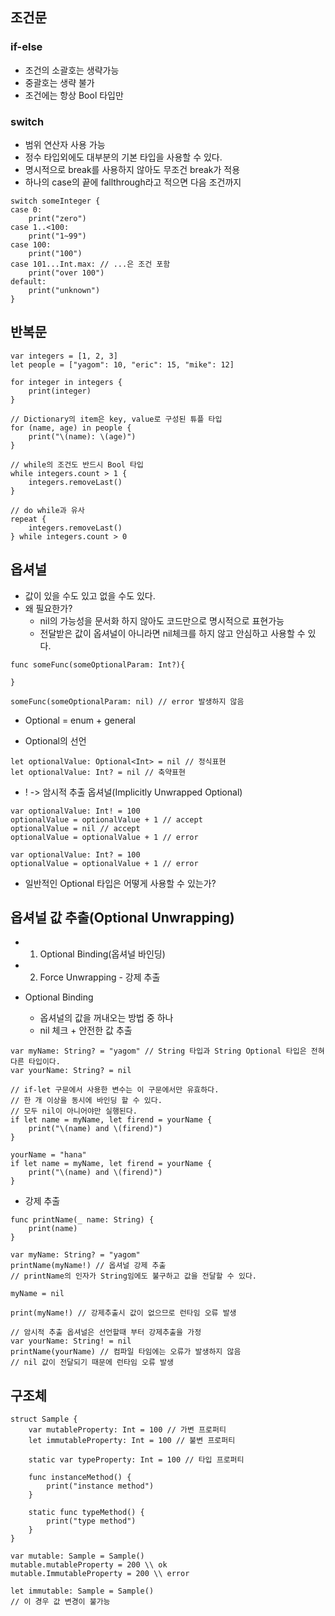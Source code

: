 ## 조건문

### if-else
* 조건의 소괄호는 생략가능
* 중괄호는 생략 불가
* 조건에는 항상 Bool 타입만

### switch
* 범위 연산자 사용 가능
* 정수 타입외에도 대부분의 기본 타입을 사용할 수 있다.
* 명시적으로 break를 사용하지 않아도 무조건 break가 적용
* 하나의 case의 끝에 fallthrough라고 적으면 다음 조건까지
```
switch someInteger {
case 0:
    print("zero")
case 1..<100:
    print("1~99")
case 100:
    print("100")
case 101...Int.max: // ...은 조건 포함
    print("over 100")
default:
    print("unknown")
}
```

## 반복문

```
var integers = [1, 2, 3]
let people = ["yagom": 10, "eric": 15, "mike": 12]

for integer in integers {
    print(integer)
}

// Dictionary의 item은 key, value로 구성된 튜플 타입
for (name, age) in people {
    print("\(name): \(age)")
}

// while의 조건도 반드시 Bool 타입
while integers.count > 1 {
    integers.removeLast()
}

// do while과 유사
repeat {
    integers.removeLast()
} while integers.count > 0
```

## 옵셔널
* 값이 있을 수도 있고 없을 수도 있다.
* 왜 필요한가?
    * nil의 가능성을 문서화 하지 않아도 코드만으로 명시적으로 표현가능
    * 전달받은 값이 옵셔널이 아니라면 nil체크를 하지 않고 안심하고 사용할 수 있다.

```
func someFunc(someOptionalParam: Int?){

}

someFunc(someOptionalParam: nil) // error 발생하지 않음
```

* Optional = enum + general

* Optional의 선언
```
let optionalValue: Optional<Int> = nil // 정식표현
let optionalValue: Int? = nil // 축약표현
```

* ! -> 암시적 추출 옵셔널(Implicitly Unwrapped Optional)
```
var optionalValue: Int! = 100
optionalValue = optionalValue + 1 // accept
optionalValue = nil // accept
optionalValue = optionalValue + 1 // error

var optionalValue: Int? = 100
optionalValue = optionalValue + 1 // error
```

* 일반적인 Optional 타입은 어떻게 사용할 수 있는가?

## 옵셔널 값 추출(Optional Unwrapping)
* 1. Optional Binding(옵셔널 바인딩)
* 2. Force Unwrapping - 강제 추출

* Optional Binding
    * 옵셔널의 값을 꺼내오는 방법 중 하나
    * nil 체크 + 안전한 값 추출
```
var myName: String? = "yagom" // String 타입과 String Optional 타입은 전혀 다른 타입이다.
var yourName: String? = nil

// if-let 구문에서 사용한 변수는 이 구문에서만 유효하다.
// 한 개 이상을 동시에 바인딩 할 수 있다.
// 모두 nil이 아니어야만 실행된다.
if let name = myName, let firend = yourName {
    print("\(name) and \(firend)")
}

yourName = "hana"
if let name = myName, let firend = yourName {
    print("\(name) and \(firend)")
}
```

* 강제 추출
```
func printName(_ name: String) {
    print(name)
}

var myName: String? = "yagom"
printName(myName!) // 옵셔널 강제 추출
// printName의 인자가 String임에도 불구하고 값을 전달할 수 있다.

myName = nil

print(myName!) // 강제추출시 값이 없으므로 런타임 오류 발생

// 암시적 추출 옵셔널은 선언할때 부터 강제추출을 가정
var yourName: String! = nil
printName(yourName) // 컴파일 타임에는 오류가 발생하지 않음
// nil 값이 전달되기 때문에 런타임 오류 발생
```

## 구조체
```
struct Sample {
    var mutableProperty: Int = 100 // 가변 프로퍼티
    let immutableProperty: Int = 100 // 불변 프로퍼티

    static var typeProperty: Int = 100 // 타입 프로퍼티

    func instanceMethod() {
        print("instance method")
    }

    static func typeMethod() {
        print("type method")
    }
}

var mutable: Sample = Sample()
mutable.mutableProperty = 200 \\ ok
mutable.ImmutableProperty = 200 \\ error

let immutable: Sample = Sample()
// 이 경우 값 변경이 불가능
```

